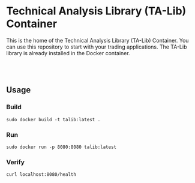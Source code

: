 # Technical Analysis Library (TA-Lib) Container

This is the home of the Technical Analysis Library (TA-Lib) Container. You can use this repository to start with your trading applications. The TA-Lib library is already installed in the Docker container.

<br>
<br>

## Usage

### Build

```
sudo docker build -t talib:latest .
```

### Run

```
sudo docker run -p 8080:8080 talib:latest
```


### Verify

```
curl localhost:8080/health
```
